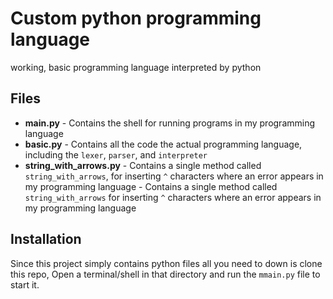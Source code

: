# Custom python programming language
working, basic programming language interpreted by python
## Files
 - **main.py** 
        - Contains the shell for running programs in my programming language
 - **basic.py** 
        - Contains all the code the actual programming language, including the `lexer`, `parser`, and `interpreter`
 - **string_with_arrows.py**
        - Contains a single method called `string_with_arrows`, for inserting `^` characters where an error appears in my programming language
        - Contains a single method called `string_with_arrows` for inserting `^` characters where an error appears in my programming language
## Installation
Since this project simply contains python files all you need to down is clone this repo, Open a terminal/shell in that directory and run the `mmain.py` file to start it.
